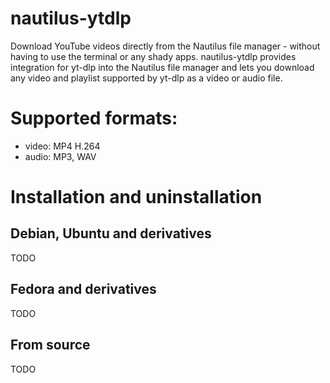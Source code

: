 # nautilus-ytdlp

Download YouTube videos directly from the Nautilus file manager - without having to use the terminal
or any shady apps.
nautilus-ytdlp provides integration for yt-dlp into the Nautilus file manager and lets you download
any video and playlist supported by yt-dlp as a video or audio file.

# Supported formats:
* video: MP4 H.264
* audio: MP3, WAV

# Installation and uninstallation

## Debian, Ubuntu and derivatives
TODO

## Fedora and derivatives
TODO

## From source
TODO


